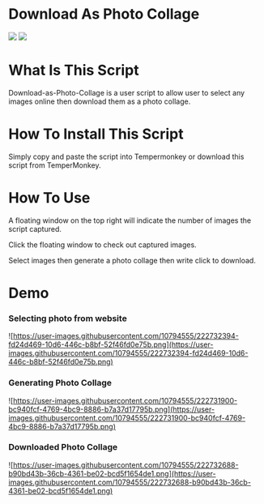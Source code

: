 # Download As Photo Collage

[<img src="https://img.shields.io/greasyfork/dt/460908">](https://greasyfork.org/en/scripts/460908-photo-grid-generator)
[<img src="https://img.shields.io/greasyfork/rating-count/460908">](https://greasyfork.org/en/scripts/460908-photo-grid-generator)

# What Is This Script

Download-as-Photo-Collage is a user script to allow user to select any images online then download them as a photo collage.

# How To Install This Script

Simply copy and paste the script into Tempermonkey or download this script from TemperMonkey.

# How To Use

A floating window on the top right will indicate the number of images the script captured.

Click the floating window to check out captured images.

Select images then generate a photo collage then write click to download.

# Demo

### Selecting photo from website

![https://user-images.githubusercontent.com/10794555/222732394-fd24d469-10d6-446c-b8bf-52f46fd0e75b.png](https://user-images.githubusercontent.com/10794555/222732394-fd24d469-10d6-446c-b8bf-52f46fd0e75b.png)

### Generating Photo Collage

![https://user-images.githubusercontent.com/10794555/222731900-bc940fcf-4769-4bc9-8886-b7a37d17795b.png](https://user-images.githubusercontent.com/10794555/222731900-bc940fcf-4769-4bc9-8886-b7a37d17795b.png)

### Downloaded Photo Collage

![https://user-images.githubusercontent.com/10794555/222732688-b90bd43b-36cb-4361-be02-bcd5f1654de1.png](https://user-images.githubusercontent.com/10794555/222732688-b90bd43b-36cb-4361-be02-bcd5f1654de1.png)

